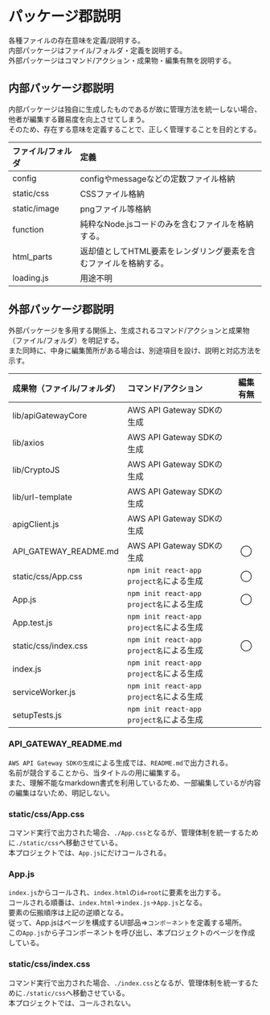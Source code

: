 # パッケージ郡説明

各種ファイルの存在意味を定義/説明する。  
内部パッケージはファイル/フォルダ・定義を説明する。  
外部パッケージはコマンド/アクション・成果物・編集有無を説明する。

## 内部パッケージ郡説明

内部パッケージは独自に生成したものであるが故に管理方法を統一しない場合、他者が編集する難易度を向上させてしまう。  
そのため、存在する意味を定義することで、正しく管理することを目的とする。

| ファイル/フォルダ | 定義 |
| :--- | :--- |
| config | configやmessageなどの定数ファイル格納 |
| static/css | CSSファイル格納 |
| static/image | pngファイル等格納 |
| function | 純粋なNode.jsコードのみを含むファイルを格納する。 |
| html_parts | 返却値としてHTML要素をレンダリング要素を含むファイルを格納する。 |
| loading.js | 用途不明 |

## 外部パッケージ郡説明

外部パッケージを多用する関係上、生成されるコマンド/アクションと成果物（ファイル/フォルダ）を明記する。  
また同時に、中身に編集箇所がある場合は、別途項目を設け、説明と対応方法を示す。

| 成果物（ファイル/フォルダ） | コマンド/アクション | 編集有無 |
| :--- | :--- | :---: |
| lib/apiGatewayCore | AWS API Gateway SDKの生成 |  |
| lib/axios | AWS API Gateway SDKの生成 |  |
| lib/CryptoJS | AWS API Gateway SDKの生成 |  |
| lib/url-template | AWS API Gateway SDKの生成 |  |
| apigClient.js | AWS API Gateway SDKの生成 |  |
| API_GATEWAY_README.md | AWS API Gateway SDKの生成 | ◯ |
| static/css/App.css | `npm init react-app project名`による生成 | ◯ |
| App.js | `npm init react-app project名`による生成 | ◯ |
| App.test.js | `npm init react-app project名`による生成 |  |
| static/css/index.css | `npm init react-app project名`による生成 | ◯ |
| index.js | `npm init react-app project名`による生成 |  |
| serviceWorker.js | `npm init react-app project名`による生成 |  |
| setupTests.js | `npm init react-app project名`による生成 |  |

### API_GATEWAY_README.md

`AWS API Gateway SDKの生成`による生成では、`README.md`で出力される。  
名前が競合することから、当タイトルの用に編集する。  
また、理解不能なmarkdown書式を利用しているため、一部編集しているが内容の編集はないため、明記しない。

### static/css/App.css

コマンド実行で出力された場合、`./App.css`となるが、管理体制を統一するために`./static/css`へ移動させている。  
本プロジェクトでは、`App.js`にだけコールされる。

### App.js

`index.js`からコールされ、`index.html`の`id=root`に要素を出力する。  
コールされる順番は、`index.html`→`index.js`→`App.js`となる。  
要素の伝搬順序は上記の逆順となる。  
従って、App.jsはページを構成するUI部品⇒`コンポーネント`を定義する場所。  
この`App.js`から子コンポーネントを呼び出し、本プロジェクトのページを作成している。

### static/css/index.css

コマンド実行で出力された場合、`./index.css`となるが、管理体制を統一するために`./static/css`へ移動させている。  
本プロジェクトでは、コールされない。
